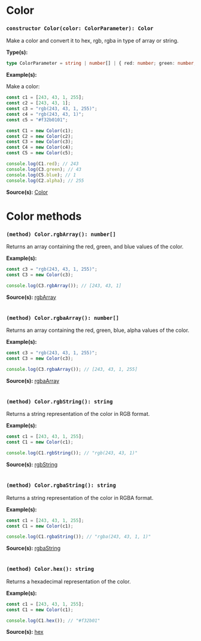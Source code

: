 # Color

### `constructor Color(color: ColorParameter): Color`

Make a color and convert it to hex, rgb, rgba in type of array or string.

**Type(s):**

```typescript
type ColorParameter = string | number[] | { red: number; green: number; blue: number; alpha: number };
```

**Example(s):**

Make a color:

```typescript
const c1 = [243, 43, 1, 255];
const c2 = [243, 43, 1];
const c3 = "rgb(243, 43, 1, 255)";
const c4 = "rgb(243, 43, 1)";
const c5 = "#f32b0101";

const C1 = new Color(c1);
const C2 = new Color(c2);
const C3 = new Color(c3);
const C4 = new Color(c4);
const C5 = new Color(c5);

console.log(C1.red); // 243
console.log(C3.green); // 43
console.log(C5.blue); // 1
console.log(C2.alpha); // 255 
```

**Source(s):**
[Color](https://github.com/ManiGhazaee/ts-library/blob/main/src/ts/color.ts)

# Color methods

### `(method) Color.rgbArray(): number[]`

Returns an array containing the red, green, and blue values of the color.

**Example(s):**

```typescript
const c3 = "rgb(243, 43, 1, 255)";
const C3 = new Color(c3);

console.log(C3.rgbArray()); // [243, 43, 1]
```

**Source(s):**
[rgbArray](https://github.com/ManiGhazaee/ts-library/blob/main/src/ts/color.ts)

#

### `(method) Color.rgbaArray(): number[]`

Returns an array containing the red, green, blue, alpha values of the color.

**Example(s):**

```typescript
const c3 = "rgb(243, 43, 1, 255)";
const C3 = new Color(c3);

console.log(C3.rgbaArray()); // [243, 43, 1, 255]
```

**Source(s):**
[rgbaArray](https://github.com/ManiGhazaee/ts-library/blob/main/src/ts/color.ts)

#

### `(method) Color.rgbString(): string`

Returns a string representation of the color in RGB format.

**Example(s):**

```typescript
const c1 = [243, 43, 1, 255];
const C1 = new Color(c1);

console.log(C1.rgbString()); // "rgb(243, 43, 1)"
```

**Source(s):**
[rgbString](https://github.com/ManiGhazaee/ts-library/blob/main/src/ts/color.ts)

#

### `(method) Color.rgbaString(): string`

Returns a string representation of the color in RGBA format.

**Example(s):**

```typescript
const c1 = [243, 43, 1, 255];
const C1 = new Color(c1);

console.log(C1.rgbaString()); // "rgba(243, 43, 1, 1)"
```

**Source(s):**
[rgbaString](https://github.com/ManiGhazaee/ts-library/blob/main/src/ts/color.ts)

#

### `(method) Color.hex(): string`

Returns a hexadecimal representation of the color.

**Example(s):**

```typescript
const c1 = [243, 43, 1, 255];
const C1 = new Color(c1);

console.log(C1.hex()); // "#f32b01"
```

**Source(s):**
[hex](https://github.com/ManiGhazaee/ts-library/blob/main/src/ts/color.ts)
